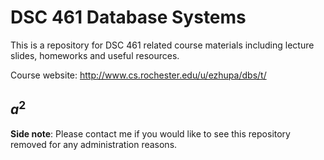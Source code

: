 # DSC 461 Database Systems

This is a repository for DSC 461 related course materials including lecture slides, homeworks and useful resources. 

Course website: http://www.cs.rochester.edu/u/ezhupa/dbs/t/

$a^2$
---
**Side note**: Please contact me if you would like to see this repository removed for any administration reasons.
